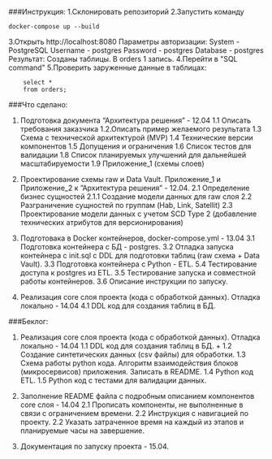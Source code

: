 
###Инструкция:
1.Склонировать репозиторий
2.Запустить команду

```
docker-compose up --build
```
3.Открыть http://localhost:8080
    Параметры авторизации:
        System - PostgreSQL
        Username - postgres
        Password - postgres
        Database - postgres
Результат: Созданы таблицы. В orders 1 запись. 
4.Перейти в "SQL command"
5.Проверить заруженные данные в таблицах:
```
    select *
    from orders;
```

###Что сделано:

  1. Подготовка документа “Архитектура решения” - 12.04
    1.1 Описать требования заказчика
    1.2.Описать пример желаемого результата
    1.3 Схема с технической архитектурой (MVP)
    1.4 Технические версии компонентов 
    1.5 Допущения и ограничения
    1.6 Список тестов для валидации
    1.8 Список планируемых улучшений для дальнейшей масштабируемости
    1.9 Приложение_1 (схемы слоев)
    
  2. Проектирование схемы raw и Data Vault. Приложение_1 и Приложение_2 к ”Архитектура решения” -  12.04.
    2.1 Определение бизнес сущностей 
    2.1.1 Создание модели данных для raw слоя 
    2.2 Разграничение сущностей по группам (Hab, Link, Satellit) 
    2.3 Проектирование модели данных с учетом SCD Type 2 (добавление технических атрибутов для версионирования) 

  3. Подготовака в Docker контейнеров, docker-compose.yml - 13.04
    3.1 Подготовка контейнера с БД - postgres.
    3.2 Отладка запуска контейнера с init.sql с DDL для подготовки таблиц (raw схема + Data Vault). 
    3.3 Подготовка контейнера с Python - ETL.
    5.4 Тестирование доступа к postgres из ETL.
    3.5 Тестирование запуска и совместной работы контейнеров. 
    3.6 Описание инструкции по запуску.

  4. Реализация core слоя проекта (кода с обработкой данных). Отладка локально - 14.04
    4.1 DDL код для создания таблиц в БД. 


###Беклог:

1. Реализация core слоя проекта (кода с обработкой данных). Отладка локально - 14.04
    1.1 DDL код для создания таблиц в БД. +
    1.2 Создание синтетических данных (csv файлы) для обработки. 
    1.3 Схема работы python кода. Алгоритм взаимодействия блоков (микросервисов) приложения. Записать в README.
    1.4 Python код ETL. 
    1.5 Python код с тестами для валидации данных. 

2. Заполнение README файла с подробным описанием компонентов core слоя - 14.04
    2.1 Прописать компоненты, не выполненные в связи с ограничением времени. 
    2.2 Инструкция с навигацией по проекту. 
    2.2 Указать затраченное время на каждый из этапов и планируемые часы на завершение. 

3. Документация по запуску проекта - 15.04.